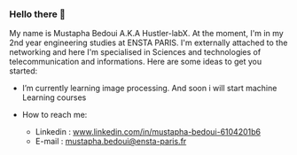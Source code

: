 ### Hello there 👋

My name is Mustapha Bedoui A.K.A Hustler-labX. At the moment, I'm in my 2nd year engineering studies at ENSTA PARIS. I'm externally attached to the networking and here I'm specialised in Sciences and technologies of telecommunication and informations.
Here are some ideas to get you started:

-  I’m currently learning image processing. And soon i will start machine Learning courses

- How to reach me:
    * Linkedin :  www.linkedin.com/in/mustapha-bedoui-6104201b6
    * E-mail : mustapha.bedoui@ensta-paris.fr
